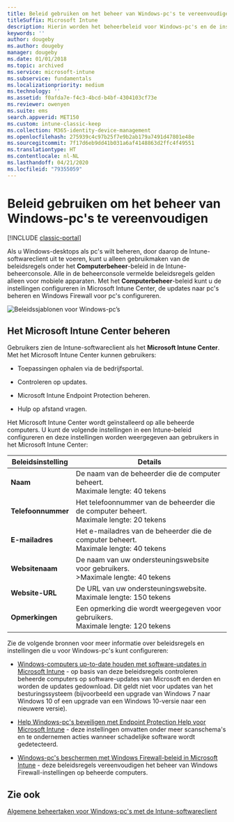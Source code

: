 ```yaml
---
title: Beleid gebruiken om het beheer van Windows-pc's te vereenvoudigen
titleSuffix: Microsoft Intune
description: Hierin worden het beheerbeleid voor Windows-pc's en de instellingen voor Microsoft Intune Center beschreven.
keywords: ''
author: dougeby
ms.author: dougeby
manager: dougeby
ms.date: 01/01/2018
ms.topic: archived
ms.service: microsoft-intune
ms.subservice: fundamentals
ms.localizationpriority: medium
ms.technology: ''
ms.assetid: f0afda7e-f4c3-4bcd-b4bf-4304103cf73e
ms.reviewer: owenyen
ms.suite: ems
search.appverid: MET150
ms.custom: intune-classic-keep
ms.collection: M365-identity-device-management
ms.openlocfilehash: 275939c4c97b25f7e9b2ab179a7491d47801e48e
ms.sourcegitcommit: 7f17d6eb9dd41b031a6af4148863d2ffc4f49551
ms.translationtype: HT
ms.contentlocale: nl-NL
ms.lasthandoff: 04/21/2020
ms.locfileid: "79355059"
---
```

# <a name="use-policies-to-simplify-windows-pc-management"></a>Beleid gebruiken om het beheer van Windows-pc's te vereenvoudigen

[!INCLUDE [classic-portal](../includes/classic-portal.md)]

Als u Windows-desktops als pc's wilt beheren, door daarop de Intune-softwareclient uit te voeren, kunt u alleen gebruikmaken van de beleidsregels onder het **Computerbeheer**-beleid in de Intune-beheerconsole. Alle in de beheerconsole vermelde beleidsregels gelden alleen voor mobiele apparaten. Met het **Computerbeheer**-beleid kunt u de instellingen configureren in Microsoft Intune Center, de updates naar pc's beheren en Windows Firewall voor pc's configureren.

![Beleidssjablonen voor Windows-pc’s](./media/use-policies-to-simplify-windows-pc-management/pc_policy_template.png)

## <a name="manage-the-microsoft-intune-center"></a>Het Microsoft Intune Center beheren
Gebruikers zien de Intune-softwareclient als het **Microsoft Intune Center**. Met het Microsoft Intune Center kunnen gebruikers:

- Toepassingen ophalen via de bedrijfsportal.

- Controleren op updates.

- Microsoft Intune Endpoint Protection beheren.

- Hulp op afstand vragen.

Het Microsoft Intune Center wordt geïnstalleerd op alle beheerde computers. U kunt de volgende instellingen in een Intune-beleid configureren en deze instellingen worden weergegeven aan gebruikers in het Microsoft Intune Center:

|Beleidsinstelling|Details|
|------------------|--------------------|
|**Naam**|De naam van de beheerder die de computer beheert.<br />Maximale lengte: 40 tekens|
|**Telefoonnummer**|Het telefoonnummer van de beheerder die de computer beheert.<br />Maximale lengte: 20 tekens|
|**E-mailadres**|Het e-mailadres van de beheerder die de computer beheert.<br />Maximale lengte: 40 tekens|
|**Websitenaam**|De naam van uw ondersteuningswebsite voor gebruikers.<br />>Maximale lengte: 40 tekens|
|**Website-URL**|De URL van uw ondersteuningswebsite.<br />Maximale lengte: 150 tekens|
|**Opmerkingen**|Een opmerking die wordt weergegeven voor gebruikers.<br />Maximale lengte: 120 tekens|

Zie de volgende bronnen voor meer informatie over beleidsregels en instellingen die u voor Windows-pc's kunt configureren:

- [Windows-computers up-to-date houden met software-updates in Microsoft Intune](keep-windows-pcs-up-to-date-with-software-updates-in-microsoft-intune.md) - op basis van deze beleidsregels controleren beheerde computers op software-updates van Microsoft en derden en worden de updates gedownload. Dit geldt niet voor updates van het besturingssysteem (bijvoorbeeld een upgrade van Windows 7 naar Windows 10 of een upgrade van een Windows 10-versie naar een nieuwere versie).

- [Help Windows-pc's beveiligen met Endpoint Protection Help voor Microsoft Intune](help-secure-windows-pcs-with-endpoint-protection-for-microsoft-intune.md) - deze instellingen omvatten onder meer scanschema's en te ondernemen acties wanneer schadelijke software wordt gedetecteerd.

- [Windows-pc's beschermen met Windows Firewall-beleid in Microsoft Intune](help-protect-windows-pcs-using-windows-firewall-policies-in-microsoft-intune.md) - deze beleidsregels vereenvoudigen het beheer van Windows Firewall-instellingen op beheerde computers.

## <a name="see-also"></a>Zie ook

[Algemene beheertaken voor Windows-pc's met de Intune-softwareclient](common-windows-pc-management-tasks-with-the-microsoft-intune-computer-client.md)
